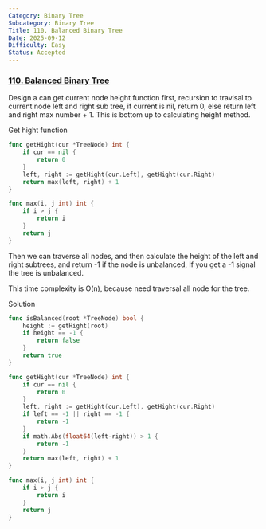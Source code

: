```yaml
---
Category: Binary Tree
Subcategory: Binary Tree
Title: 110. Balanced Binary Tree
Date: 2025-09-12
Difficulty: Easy
Status: Accepted
---
```

### [110. Balanced Binary Tree]

Design a can get current node height function first, recursion to travlsal to current node left and right sub tree,
if current is nil, return 0, else return left and right max number + 1. This is bottom up to calculating height method.

Get hight function
```go
func getHight(cur *TreeNode) int {
	if cur == nil {
		return 0
	}
	left, right := getHight(cur.Left), getHight(cur.Right)
	return max(left, right) + 1
}

func max(i, j int) int {
	if i > j {
		return i
	}
	return j
}
```
Then we can traverse all nodes, and then calculate the height of the left and right subtrees, and return -1 if the node is unbalanced,
If you get a -1 signal the tree is unbalanced.

This time complexity is O(n), because need traversal all node for the tree.

Solution
```go
func isBalanced(root *TreeNode) bool {
	height := getHight(root)
	if height == -1 {
		return false
	}
	return true
}

func getHight(cur *TreeNode) int {
	if cur == nil {
		return 0
	}
	left, right := getHight(cur.Left), getHight(cur.Right)
	if left == -1 || right == -1 {
		return -1
	}
	if math.Abs(float64(left-right)) > 1 {
		return -1
	}
	return max(left, right) + 1
}

func max(i, j int) int {
	if i > j {
		return i
	}
	return j
}
```

[110. Balanced Binary Tree]: https://leetcode.com/problems/balanced-binary-tree/